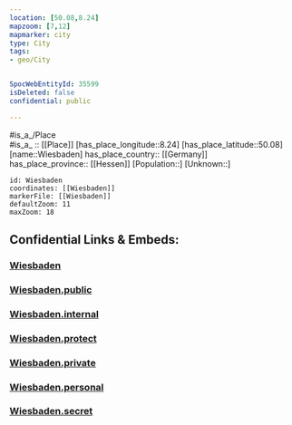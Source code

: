 ```yaml
---
location: [50.08,8.24] 
mapzoom: [7,12] 
mapmarker: city 
type: City
tags:
- geo/City


SpocWebEntityId: 35599
isDeleted: false
confidential: public

---
```

#is_a_/Place  
#is_a_ :: [[Place]] 
[has_place_longitude::8.24] 
[has_place_latitude::50.08] 
[name::Wiesbaden] 
has_place_country:: [[Germany]]  
has_place_province:: [[Hessen]] 
[Population::] 
[Unknown::] 


```leaflet
id: Wiesbaden
coordinates: [[Wiesbaden]] 
markerFile: [[Wiesbaden]] 
defaultZoom: 11 
maxZoom: 18
```


## Confidential Links & Embeds: 

### [Wiesbaden](/_Standards/Earth/Continent/Europe/Europe~Central/Germany/Germany~West/Hessen/counties~Hessen/Wiesbaden.md) 

### [Wiesbaden.public](/_public/Earth/Continent/Europe/Europe~Central/Germany/Germany~West/Hessen/counties~Hessen/Wiesbaden.public.md) 

### [Wiesbaden.internal](/_internal/Earth/Continent/Europe/Europe~Central/Germany/Germany~West/Hessen/counties~Hessen/Wiesbaden.internal.md) 

### [Wiesbaden.protect](/_protect/Earth/Continent/Europe/Europe~Central/Germany/Germany~West/Hessen/counties~Hessen/Wiesbaden.protect.md) 

### [Wiesbaden.private](/_private/Earth/Continent/Europe/Europe~Central/Germany/Germany~West/Hessen/counties~Hessen/Wiesbaden.private.md) 

### [Wiesbaden.personal](/_personal/Earth/Continent/Europe/Europe~Central/Germany/Germany~West/Hessen/counties~Hessen/Wiesbaden.personal.md) 

### [Wiesbaden.secret](/_secret/Earth/Continent/Europe/Europe~Central/Germany/Germany~West/Hessen/counties~Hessen/Wiesbaden.secret.md)

